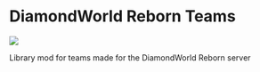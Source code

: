 # DiamondWorld Reborn Teams
[![](https://jitpack.io/v/Separatehhh23/DWRT.svg)](https://jitpack.io/#Separatehhh23/DWRT)

Library mod for teams made for the DiamondWorld Reborn server
